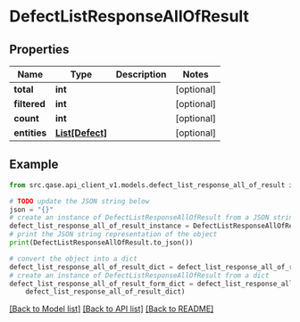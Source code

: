 # DefectListResponseAllOfResult


## Properties

Name | Type | Description | Notes
------------ | ------------- | ------------- | -------------
**total** | **int** |  | [optional] 
**filtered** | **int** |  | [optional] 
**count** | **int** |  | [optional] 
**entities** | [**List[Defect]**](Defect.md) |  | [optional] 

## Example

```python
from src.qase.api_client_v1.models.defect_list_response_all_of_result import DefectListResponseAllOfResult

# TODO update the JSON string below
json = "{}"
# create an instance of DefectListResponseAllOfResult from a JSON string
defect_list_response_all_of_result_instance = DefectListResponseAllOfResult.from_json(json)
# print the JSON string representation of the object
print(DefectListResponseAllOfResult.to_json())

# convert the object into a dict
defect_list_response_all_of_result_dict = defect_list_response_all_of_result_instance.to_dict()
# create an instance of DefectListResponseAllOfResult from a dict
defect_list_response_all_of_result_form_dict = defect_list_response_all_of_result.from_dict(
    defect_list_response_all_of_result_dict)
```
[[Back to Model list]](../README.md#documentation-for-models) [[Back to API list]](../README.md#documentation-for-api-endpoints) [[Back to README]](../README.md)


